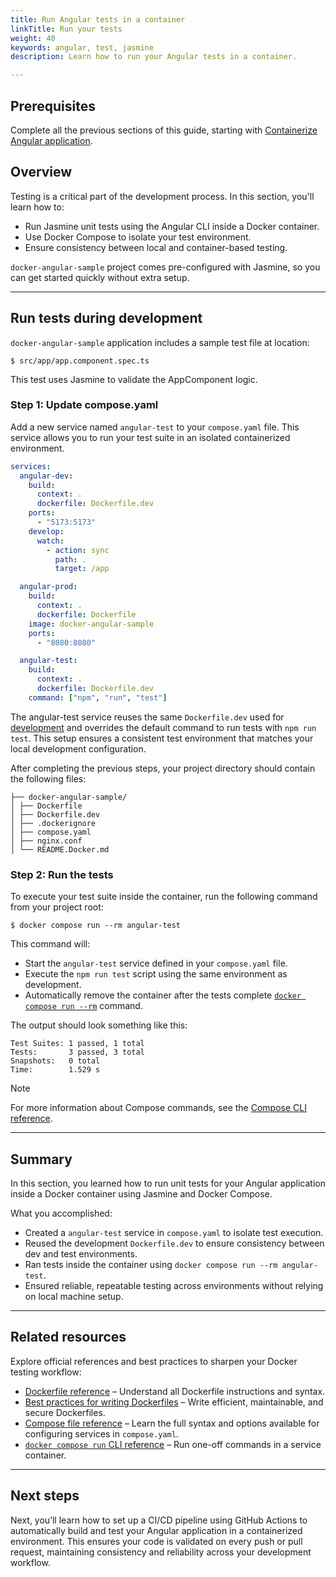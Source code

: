 ```yaml
---
title: Run Angular tests in a container
linkTitle: Run your tests
weight: 40
keywords: angular, test, jasmine
description: Learn how to run your Angular tests in a container.

---
```


## Prerequisites

Complete all the previous sections of this guide, starting with [Containerize Angular application](containerize.md).

## Overview

Testing is a critical part of the development process. In this section, you'll learn how to:

- Run Jasmine unit tests using the Angular CLI inside a Docker container.
- Use Docker Compose to isolate your test environment.
- Ensure consistency between local and container-based testing.


`docker-angular-sample` project comes pre-configured with Jasmine, so you can get started quickly without extra setup.

---

## Run tests during development

`docker-angular-sample` application includes a sample test file at location:

```console
$ src/app/app.component.spec.ts
```

This test uses Jasmine to validate the AppComponent logic.

### Step 1: Update compose.yaml

Add a new service named `angular-test` to your `compose.yaml` file. This service allows you to run your test suite in an isolated containerized environment.

```yaml {hl_lines="22-26",linenos=true}
services:
  angular-dev:
    build:
      context: .
      dockerfile: Dockerfile.dev
    ports:
      - "5173:5173"
    develop:
      watch:
        - action: sync
          path: .
          target: /app

  angular-prod:
    build:
      context: .
      dockerfile: Dockerfile
    image: docker-angular-sample
    ports:
      - "8080:8080"

  angular-test:
    build:
      context: .
      dockerfile: Dockerfile.dev
    command: ["npm", "run", "test"]

```

The angular-test service reuses the same `Dockerfile.dev` used for [development](develop.md) and overrides the default command to run tests with `npm run test`. This setup ensures a consistent test environment that matches your local development configuration.


After completing the previous steps, your project directory should contain the following files:

```text
├── docker-angular-sample/
│ ├── Dockerfile
│ ├── Dockerfile.dev
│ ├── .dockerignore
│ ├── compose.yaml
│ ├── nginx.conf
│ └── README.Docker.md
```

### Step 2: Run the tests

To execute your test suite inside the container, run the following command from your project root:

```console
$ docker compose run --rm angular-test
```

This command will:
- Start the `angular-test` service defined in your `compose.yaml` file.
- Execute the `npm run test` script using the same environment as development.
- Automatically remove the container after the tests complete [`docker compose run --rm`](/engine/reference/commandline/compose_run) command.

The output should look something like this:

```text
Test Suites: 1 passed, 1 total
Tests:       3 passed, 3 total
Snapshots:   0 total
Time:        1.529 s
```

> [!NOTE]
> For more information about Compose commands, see the [Compose CLI
> reference](/reference/cli/docker/compose/_index.md).

---

## Summary

In this section, you learned how to run unit tests for your Angular application inside a Docker container using Jasmine and Docker Compose.

What you accomplished:
- Created a `angular-test` service in `compose.yaml` to isolate test execution.
- Reused the development `Dockerfile.dev` to ensure consistency between dev and test environments.
- Ran tests inside the container using `docker compose run --rm angular-test`.
- Ensured reliable, repeatable testing across environments without relying on local machine setup.

---

## Related resources

Explore official references and best practices to sharpen your Docker testing workflow:

- [Dockerfile reference](/reference/dockerfile/) – Understand all Dockerfile instructions and syntax.
- [Best practices for writing Dockerfiles](/develop/develop-images/dockerfile_best-practices/) – Write efficient, maintainable, and secure Dockerfiles.
- [Compose file reference](/compose/compose-file/) – Learn the full syntax and options available for configuring services in `compose.yaml`.  
- [`docker compose run` CLI reference](/reference/cli/docker/compose/run/) – Run one-off commands in a service container.
---

## Next steps

Next, you’ll learn how to set up a CI/CD pipeline using GitHub Actions to automatically build and test your Angular application in a containerized environment. This ensures your code is validated on every push or pull request, maintaining consistency and reliability across your development workflow.
